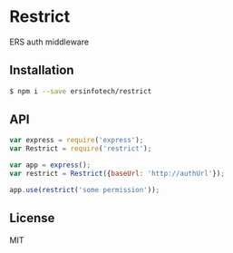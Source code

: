 # Restrict

ERS auth middleware

## Installation

```sh
$ npm i --save ersinfotech/restrict
```

## API

```js
var express = require('express');
var Restrict = require('restrict');

var app = express();
var restrict = Restrict({baseUrl: 'http://authUrl'});

app.use(restrict('some permission'));
```

## License

MIT